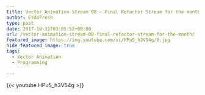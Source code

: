 ```yaml
---
title: Vector Animation Stream 08 – Final Refactor Stream for the month!
author: ETdoFresh
type: post
date: 2017-10-31T03:05:52+00:00
url: /vector-animation-stream-08-final-refactor-stream-for-the-month/
featured_image: https://img.youtube.com/vi/HPu5_h3V54g/0.jpg
hide_featured_image: true
tags:
  - Vector Animation
  - Programming

---
```


{{< youtube HPu5_h3V54g >}}